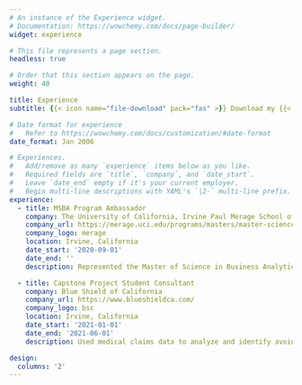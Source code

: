 ```yaml
---
# An instance of the Experience widget.
# Documentation: https://wowchemy.com/docs/page-builder/
widget: experience

# This file represents a page section.
headless: true

# Order that this section appears on the page.
weight: 40

title: Experience
subtitle: {{< icon name="file-download" pack="fas" >}} Download my {{< staticref "uploads/resume.pdf" "newtab" >}}resumé{{< /staticref >}}.

# Date format for experience
#   Refer to https://wowchemy.com/docs/customization/#date-format
date_format: Jan 2006

# Experiences.
#   Add/remove as many `experience` items below as you like.
#   Required fields are `title`, `company`, and `date_start`.
#   Leave `date_end` empty if it's your current employer.
#   Begin multi-line descriptions with YAML's `|2-` multi-line prefix.
experience:
  - title: MSBA Program Ambassador
    company: The University of California, Irvine Paul Merage School of Business
    company_url: https://merage.uci.edu/programs/masters/master-science-business-analytics/index.html
    company_logo: merage
    location: Irvine, California
    date_start: '2020-09-01'
    date_end: ''
    description: Represented the Master of Science in Business Analytics Program at the Paul Merage School of Business to potential new students via webinars and recruitment events.

  - title: Capstone Project Student Consultant
    company: Blue Shield of California
    company_url: https://www.blueshieldca.com/
    company_logo: bsc
    location: Irvine, California
    date_start: '2021-01-01'
    date_end: '2021-06-01'
    description: Used medical claims data to analyze and identify avoidable emergency room visits, as these are the most costly type of visit to Blue Shield and its members.

design:
  columns: '2'
---
```


